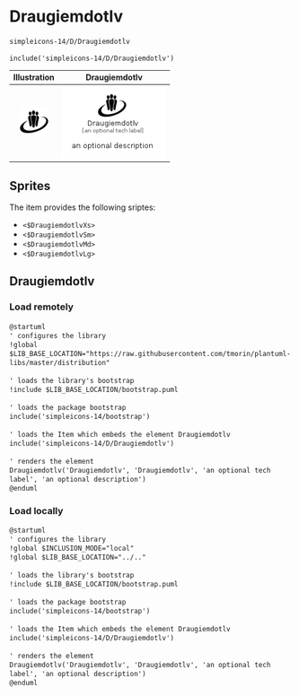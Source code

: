 # Draugiemdotlv


```text
simpleicons-14/D/Draugiemdotlv
```

```text
include('simpleicons-14/D/Draugiemdotlv')
```



| Illustration | Draugiemdotlv |
| :---: | :---: |
| ![illustration for Illustration](../../simpleicons-14/D/Draugiemdotlv.png) | ![illustration for Draugiemdotlv](../../simpleicons-14/D/Draugiemdotlv.Local.png) |



## Sprites
The item provides the following sriptes:

- `<$DraugiemdotlvXs>`
- `<$DraugiemdotlvSm>`
- `<$DraugiemdotlvMd>`
- `<$DraugiemdotlvLg>`





## Draugiemdotlv

### Load remotely
```plantuml
@startuml
' configures the library
!global $LIB_BASE_LOCATION="https://raw.githubusercontent.com/tmorin/plantuml-libs/master/distribution"

' loads the library's bootstrap
!include $LIB_BASE_LOCATION/bootstrap.puml

' loads the package bootstrap
include('simpleicons-14/bootstrap')

' loads the Item which embeds the element Draugiemdotlv
include('simpleicons-14/D/Draugiemdotlv')

' renders the element
Draugiemdotlv('Draugiemdotlv', 'Draugiemdotlv', 'an optional tech label', 'an optional description')
@enduml
```

### Load locally
```plantuml
@startuml
' configures the library
!global $INCLUSION_MODE="local"
!global $LIB_BASE_LOCATION="../.."

' loads the library's bootstrap
!include $LIB_BASE_LOCATION/bootstrap.puml

' loads the package bootstrap
include('simpleicons-14/bootstrap')

' loads the Item which embeds the element Draugiemdotlv
include('simpleicons-14/D/Draugiemdotlv')

' renders the element
Draugiemdotlv('Draugiemdotlv', 'Draugiemdotlv', 'an optional tech label', 'an optional description')
@enduml
```

